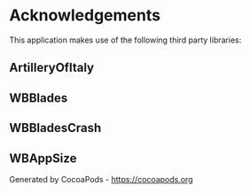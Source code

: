 # Acknowledgements
This application makes use of the following third party libraries:

## ArtilleryOfItaly




## WBBlades




## WBBladesCrash




## WBAppSize



Generated by CocoaPods - https://cocoapods.org
